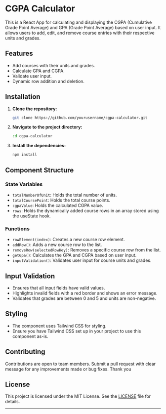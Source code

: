 # CGPA Calculator

This is a React App for calculating and displaying the CGPA (Cumulative Grade Point Average) and GPA (Grade Point Average) based on user input. It allows users to add, edit, and remove course entries with their respective units and grades.

## Features

- Add courses with their units and grades.
- Calculate GPA and CGPA.
- Validate user input.
- Dynamic row addition and deletion.

## Installation

1. **Clone the repository:**

    ```sh
    git clone https://github.com/yourusername/cgpa-calculator.git
    ```

2. **Navigate to the project directory:**

    ```sh
    cd cgpa-calculator
    ```

3. **Install the dependencies:**

    ```sh
    npm install
    ```

## Component Structure

### State Variables

- `totalNumberOfUnit`: Holds the total number of units.
- `totalCoursePoint`: Holds the total course points.
- `cgpaValue`: Holds the calculated CGPA value.
- `rows`: Holds the dynamically added course rows in an array stored using the useState hook.

### Functions

- `rowElement(index)`: Creates a new course row element.
- `addRow()`: Adds a new course row to the list.
- `removeRow(selectedRowKey)`: Removes a specific course row from the list.
- `getGpa()`: Calculates the GPA and CGPA based on user input.
- `inputValidation()`: Validates user input for course units and grades.

## Input Validation

- Ensures that all input fields have valid values.
- Highlights invalid fields with a red border and shows an error message.
- Validates that grades are between 0 and 5 and units are non-negative.

## Styling

- The component uses Tailwind CSS for styling.
- Ensure you have Tailwind CSS set up in your project to use this component as-is.


## Contributing

Contributions are open to team members. Submit a pull request with clear message for any improvements made or bug fixes. Thank you

## License

This project is licensed under the MIT License. See the [LICENSE](LICENSE) file for details.

---
